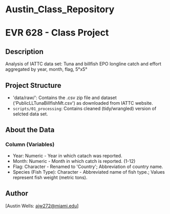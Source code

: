 # Austin_Class_Repository
# EVR 628 - Class Project

## Description

Analysis of IATTC data set: Tuna and billfish EPO longline catch and effort aggregated by year, month, flag, 5°x5°

## Project Structure

- 'data/raw/': Contains the .csv zip file and dataset ('PublicLLTunaBillfishMt.csv') as downloaded from IATTC website.
- `scripts/01_processing`: Contains cleaned (tidy/wrangled) version of selcted data set.

## About the Data
### Column (Variables)
  - Year: Numeric - Year in which catach was reported.
  - Month: Numeric - Month in which catch is reported. (1-12)
  - Flag: Character - Renamed to 'Country'; Abbreviation of country name.
  - Species (Fish Type): Character - Abbreviated name of fish type.; Values represent fish weight (metric tons).
    

## Author

[Austin Wells: ajw272@miami.edu]
